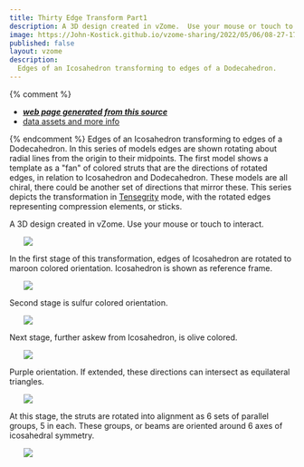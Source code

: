 ```yaml
---
title: Thirty Edge Transform Part1
description: A 3D design created in vZome.  Use your mouse or touch to interact.
image: https://John-Kostick.github.io/vzome-sharing/2022/05/06/08-27-17-Thirty-Edge-Transform/Thirty-Edge-Transform.png
published: false
layout: vzome
description:
  Edges of an Icosahedron transforming to edges of a Dodecahedron.
---
```


{% comment %}
 - [***web page generated from this source***](<https://John-Kostick.github.io/vzome-sharing/2022/05/06/Thirty-Edge-Transform-08-27-17.html>)
 - [data assets and more info](<https://github.com/John-Kostick/vzome-sharing/tree/main/2022/05/06/08-27-17-Thirty-Edge-Transform/>)
 
{% endcomment %}
  Edges of an Icosahedron transforming to edges of a Dodecahedron. In this series of models edges are shown rotating about radial lines from the origin to their midpoints. The first model shows a template as a "fan" of colored struts that are the directions of rotated edges, in relation to Icosahedron and Dodecahedron. These models are all chiral, there could be another set of directions that mirror these.  This series depicts the transformation in [Tensegrity](https://en.wikipedia.org/wiki/Tensegrity) mode, with the rotated edges representing compression elements, or sticks. 

A 3D design created in vZome.  Use your mouse or touch to interact.

<vzome-viewer style="width: 87%; height: 60vh; margin: 5%"
       src="https://John-Kostick.github.io/vzome-sharing/2022/05/06/08-27-17-Thirty-Edge-Transform/Thirty-Edge-Transform.vZome" >
  <img src="https://John-Kostick.github.io/vzome-sharing/2022/05/06/08-27-17-Thirty-Edge-Transform/Thirty-Edge-Transform.png" />
</vzome-viewer>

In the first stage of this transformation, edges of Icosahedron are rotated to maroon colored orientation.  Icosahedron is shown as reference frame.  

<vzome-viewer style="width: 87%; height: 60vh; margin: 5%"
      src="https://John-Kostick.github.io/vzome-sharing/2022/05/06/08-30-03-Maroon-1/Maroon-1.vZome" >
 <img src="https://John-Kostick.github.io/vzome-sharing/2022/05/06/08-30-03-Maroon-1/Maroon-1.png" />
</vzome-viewer>

Second stage is sulfur colored orientation.

<vzome-viewer style="width: 87%; height: 60vh; margin: 5%"
      src="https://John-Kostick.github.io/vzome-sharing/2022/05/06/08-30-44-Sulfur-2/Sulfur-2.vZome" >
 <img src="https://John-Kostick.github.io/vzome-sharing/2022/05/06/08-30-44-Sulfur-2/Sulfur-2.png" />
</vzome-viewer>

Next stage, further askew from Icosahedron, is olive colored.

<vzome-viewer style="width: 87%; height: 60vh; margin: 5%"
      src="https://John-Kostick.github.io/vzome-sharing/2022/05/06/08-31-56-Olive-3/Olive-3.vZome" >
 <img src="https://John-Kostick.github.io/vzome-sharing/2022/05/06/08-31-56-Olive-3/Olive-3.png" />
</vzome-viewer>

Purple orientation.  If extended, these directions can intersect as equilateral triangles.  

<vzome-viewer style="width: 87%; height: 60vh; margin: 5%"
      src="https://John-Kostick.github.io/vzome-sharing/2022/05/06/08-32-45-Purple-4/Purple-4.vZome" >
 <img src="https://John-Kostick.github.io/vzome-sharing/2022/05/06/08-32-45-Purple-4/Purple-4.png" />
</vzome-viewer>

At this stage, the struts are rotated into alignment as 6 sets of parallel groups, 5 in each.  These groups, or beams are oriented around 6 axes of icosahedral symmetry. 

<vzome-viewer style="width: 87%; height: 60vh; margin: 5%"
      src="https://John-Kostick.github.io/vzome-sharing/2022/05/06/08-33-56-Red-5/Red-5.vZome" >
 <img src="https://John-Kostick.github.io/vzome-sharing/2022/05/06/08-33-56-Red-5/Red-5.png" />
</vzome-viewer>

